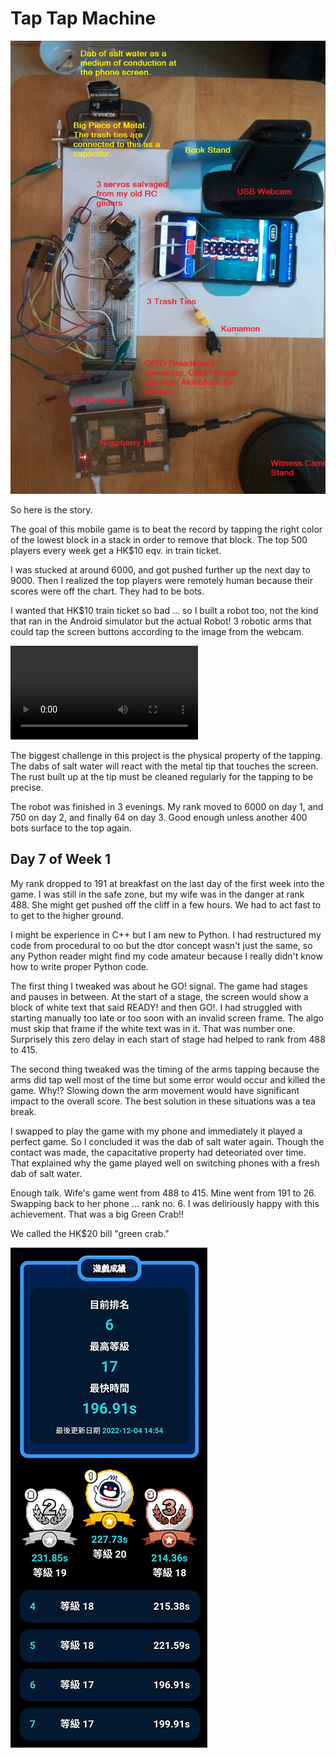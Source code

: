 # Tap Tap Machine

![Robot Top View](top_view.jpeg "Robot Top View")

So here is the story.

The goal of this mobile game is to beat the record by tapping the right color of the lowest block in a stack in order to remove that block.  The top 500 players every week get a HK$10 eqv. in train ticket.

I was stucked at around 6000, and got pushed further up the next day to 9000.  Then I realized the top players were remotely human because their scores were off the chart.  They had to be bots.

I wanted that HK$10 train ticket so bad ... so I built a robot too, not the kind that ran in the Android simulator but the actual Robot!  3 robotic arms that could tap the screen buttons according to the image from the webcam.

![Robot In Action](in_action.mp4 "Robot In Action")

The biggest challenge in this project is the physical property of the tapping.  The dabs of salt water will react with the metal tip that touches the screen.  The rust built up at the tip must be cleaned regularly for the tapping to be precise.

The robot was finished in 3 evenings. My rank moved to 6000 on day 1, and 750 on day 2, and finally 64 on day 3.  Good enough unless another 400 bots surface to the top again.

## Day 7 of Week 1

My rank dropped to 191 at breakfast on the last day of the first week into the game.  I was still in the safe zone, but my wife was in the danger at rank 488.  She might get pushed off the cliff in a few hours.  We had to act fast to to get to the higher ground.

I might be experience in C++ but I am new to Python.  I had restructured my code from procedural to oo but the dtor concept wasn't just the same, so any Python reader might find my code amateur because I really didn't know how to write proper Python code.

The first thing I tweaked was about he GO! signal.  The game had stages and pauses in between.  At the start of a stage, the screen would show a block of white text that said READY! and then GO!.  I had struggled with starting manually too late or too soon with an invalid screen frame.  The algo must skip that frame if the white text was in it.  That was number one.  Surprisely this zero delay in each start of stage had helped to rank from 488 to 415.

The second thing tweaked was the timing of the arms tapping because the arms did tap well most of the time but some error would occur and killed the game.  Why!?  Slowing down the arm movement would have significant impact to the overall score.  The best solution in these situations was a tea break.

I swapped to play the game with my phone and immediately it played a perfect game.  So I concluded it was the dab of salt water again.  Though the contact was made, the capacitative property had deteoriated over time.  That explained why the game played well on switching phones with a fresh dab of salt water.

Enough talk.  Wife's game went from 488 to 415.  Mine went from 191 to 26.  Swapping back to her phone ... rank no. 6.  I was deliriously happy with this achievement.  That was a big Green Crab!!

We called the HK$20 bill "green crab."

![20221204](20221204.jpg "Rank no. 6")